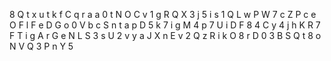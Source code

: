
 8 Q t x u t k f C q r a a 0 t N O C v 1 g R Q X 3 j 5 i s 1 Q L w P W 7 c Z P c e O F l F e D G o 0 V b c S n t a p D 5 k 7 i g M 4 p 7 U i D F 8 4 C y 4 j h K R 7 F T i g A r G e N L S 3 s U 2 v y a J X n E v 2 Q z R i k O 8 r D 0 3 B S Q t 8 o N V Q 3 P n Y 5
